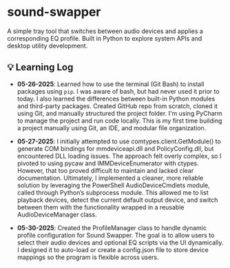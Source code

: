 # sound-swapper
A simple tray tool that switches between audio devices and applies a corresponding EQ profile. Built in Python to explore system APIs and desktop utility development.

## 💡 Learning Log
- **05-26-2025**: Learned how to use the terminal (Git Bash) to install packages using `pip`. I was aware of bash, but had never used it prior to today. I also learned the differences between built-in Python modules and third-party packages. Created GitHub repo from scratch, cloned it using Git, and manually structured the project folder. I'm using PyCharm to manage the project and run code locally. This is my first time building a project manually using Git, an IDE, and modular file organization.

- **05-27-2025**: I initially attempted to use comtypes.client.GetModule() to generate COM bindings for mmdeviceapi.dll and PolicyConfig.dll, but encountered DLL loading issues. The approach felt overly complex, so I pivoted to using pycaw and IMMDeviceEnumerator with ctypes. However, that too proved difficult to maintain and lacked clear documentation. Ultimately, I implemented a cleaner, more reliable solution by leveraging the PowerShell AudioDeviceCmdlets module, called through Python’s subprocess module. This allowed me to list playback devices, detect the current default output device, and switch between them with the functionality wrapped in a reusable AudioDeviceManager class.

- **05-30-2025**: Created the ProfileManager class to handle dynamic profile configuration for Sound Swapper. The goal is to allow users to select their audio devices and optional EQ scripts via the UI dynamically. I designed it to auto-load or create a config.json file to store device mappings so the program is flexible across users. 